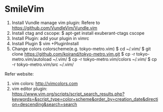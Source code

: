 # SmileVim
1. Install Vundle manage vim plugin:
   Refere to https://github.com/VundleVim/Vundle.vim
2. Install ctag and cscope:
   $ apt-get install  exuberant-ctags  cscope
3. Install Plugin: add your plugin in vimrc
4. Install Plugin
   $ vim +PluginInstall
5. Change colors colorscheme(e.g. tokyo-metro.vim)
   $ cd ~/.vim/
   $ git clone https://github.com/koirand/tokyo-metro.vim.git
   $ cp -r tokyo-metro.vim/autoload ~/.vim/
   $ cp -r tokyo-metro.vim/colors ~/.vim/
   $ cp -r tokyo-metro.vim/src ~/.vim/

Refer website:
1. vim colors: http://vimcolors.com
2. vim editor plugin: https://www.vim.org/scripts/script_search_results.php?keywords=&script_type=color+scheme&order_by=creation_date&direction=descending&search=search

